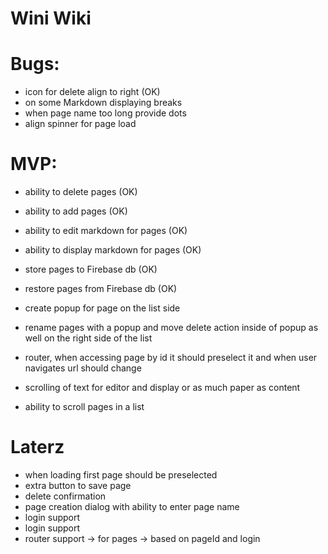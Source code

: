 # Wini Wiki

# Bugs:
- icon for delete align to right (OK)
- on some Markdown displaying breaks
- when page name too long provide dots
- align spinner for page load

# MVP:
- ability to delete pages (OK)
- ability to add pages (OK)
- ability to edit markdown for pages (OK)
- ability to display markdown for pages (OK)
- store pages to Firebase db (OK)
- restore pages from Firebase db (OK)

- create popup for page on the list side
- rename pages with a popup and move delete action inside of popup as well on the right side of the list
- router, when accessing page by id it should preselect it and when user navigates url should change
- scrolling of text for editor and display or as much paper as content
- ability to scroll pages in a list

# Laterz
- when loading first page should be preselected
- extra button to save page
- delete confirmation
- page creation dialog with ability to enter page name
- login support
- login support
- router support -> for pages -> based on pageId and login
